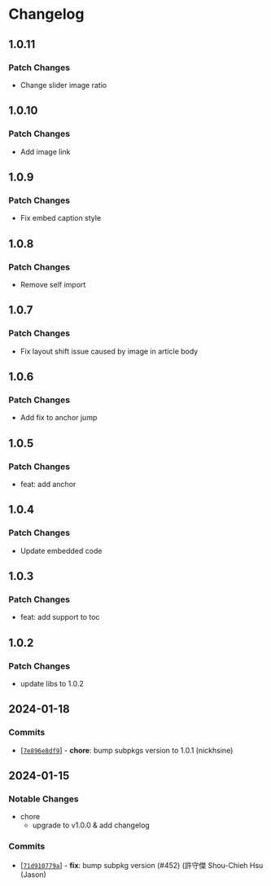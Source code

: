 # Changelog

## 1.0.11

### Patch Changes

- Change slider image ratio

## 1.0.10

### Patch Changes

- Add image link

## 1.0.9

### Patch Changes

- Fix embed caption style

## 1.0.8

### Patch Changes

- Remove self import

## 1.0.7

### Patch Changes

- Fix layout shift issue caused by image in article body

## 1.0.6

### Patch Changes

- Add fix to anchor jump

## 1.0.5

### Patch Changes

- feat: add anchor

## 1.0.4

### Patch Changes

- Update embedded code

## 1.0.3

### Patch Changes

- feat: add support to toc

## 1.0.2

### Patch Changes

- update libs to 1.0.2

## 2024-01-18

### Commits

- \[[`7e896e8df9`](https://github.com/kids-reporter/kids-reporter-monorepo/commit/7e896e8df9)] - **chore**: bump subpkgs version to 1.0.1 (nickhsine)

## 2024-01-15

### Notable Changes

- chore
  - upgrade to v1.0.0 & add changelog

### Commits

- \[[`71d910779a`](https://github.com/kids-reporter/cms-core/commit/71d910779a)] - **fix**: bump subpkg version (#452) (許守傑 Shou-Chieh Hsu (Jason)
